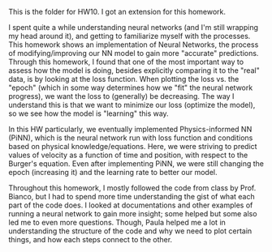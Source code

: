 This is the folder for HW10. I got an extension for this homework.

I spent quite a while understanding neural networks (and I'm still wrapping my head around it), and getting to familiarize myself with the processes. This homework shows an implementation of Neural Networks, the process of modifying/improving our NN model to gain more "accurate" predictions. Through this homework, I found that one of the most important way to assess how the model is doing, besides explicitly comparing it to the "real" data, is by looking at the loss function. When plotting the loss vs. the "epoch" (which in some way determines how we "fit" the neural network progress), we want the loss to (generally) be decreasing. The way I understand this is that we want to minimize our loss (optimize the model), so we see how the model is "learning" this way. 

In this HW particularly, we eventually implemented Physics-informed NN (PiNN), which is the neural network run with loss function and conditions based on physical knowledge/equations. Here, we were striving to predict values of velocity as a function of time and position, with respect to the Burger's equation. Even after implementing PiNN, we were still changing the epoch (increasing it) and the learning rate to better our model. 

Throughout this homework, I mostly followed the code from class by Prof. Bianco, but I had to spend more time understanding the gist of what each part of the code does. I looked at documentations and other examples of running a neural network to gain more insight; some helped but some also led me to even more questions. Though, Paula helped me a lot in understanding the structure of the code and why we need to plot certain things, and how each steps connect to the other.
